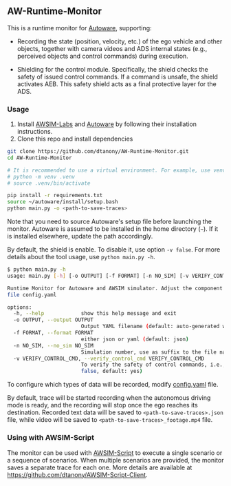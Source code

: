 ## AW-Runtime-Monitor

This is a runtime monitor for [Autoware](https://github.com/dtanony/autoware0412), supporting:
- Recording the state (position, velocity, etc.) of the ego vehicle and other objects, 
together with camera videos and ADS internal states (e.g., perceived objects and control commands) during execution.

- Shielding for the control module. Specifically, the shield checks the safety of issued control commands. 
If a command is unsafe, the shield activates AEB. This safety shield acts as a final protective layer for the ADS.

### Usage
1. Install [AWSIM-Labs](https://github.com/dtanony/AWSIM-Labs) and [Autoware](https://github.com/dtanony/autoware0412) 
by following their installation instructions.
2. Clone this repo and install dependencies
```bash
git clone https://github.com/dtanony/AW-Runtime-Monitor.git
cd AW-Runtime-Monitor

# It is recommended to use a virtual environment. For example, use venv
# python -m venv .venv
# source .venv/bin/activate

pip install -r requirements.txt
source ~/autoware/install/setup.bash
python main.py -o <path-to-save-traces>
```

Note that you need to source Autoware's setup file before launching the monitor.
Autoware is assumed to be installed in the home directory (`~`). 
If it is installed elsewhere, update the path accordingly.

By default, the shield is enable. To disable it, use option `-v false`.
For more details about the tool usage, use `python main.py -h`.

```bash
$ python main.py -h
usage: main.py [-h] [-o OUTPUT] [-f FORMAT] [-n NO_SIM] [-v VERIFY_CONTROL_CMD]

Runtime Monitor for Autoware and AWSIM simulator. Adjust the component to record data by modifying
file config.yaml

options:
  -h, --help            show this help message and exit
  -o OUTPUT, --output OUTPUT
                        Output YAML filename (default: auto-generated with timestamp)
  -f FORMAT, --format FORMAT
                        either json or yaml (default: json)
  -n NO_SIM, --no_sim NO_SIM
                        Simulation number, use as suffix to the file name (default: 1)
  -v VERIFY_CONTROL_CMD, --verify_control_cmd VERIFY_CONTROL_CMD
                        To verify the safety of control commands, i.e., enable shielding (true or
                        false, default: yes)
```

To configure which types of data will be recorded, modify [config.yaml](config.yaml) file.

By default, trace will be started recording when the autonomous driving mode is ready, and 
the recording will stop once the ego reaches its destination. 
Recorded text data will be saved to `<path-to-save-traces>.json` file, while
video will be saved to `<path-to-save-traces>_footage.mp4` file. 

### Using with AWSIM-Script
The monitor can be used with [AWSIM-Script](https://github.com/dtanony/AWSIM-Script-Client)
to execute a single scenario or a sequence of scenarios. 
When multiple scenarios are provided, the monitor saves a separate trace for each one. 
More details are available at https://github.com/dtanony/AWSIM-Script-Client.

